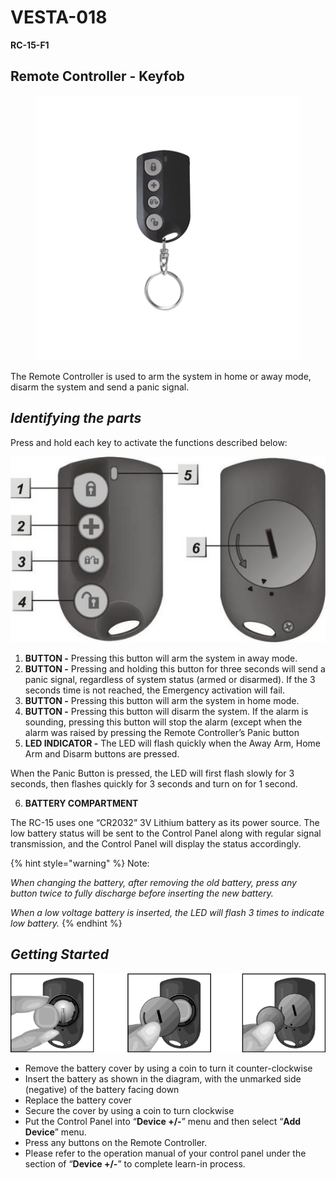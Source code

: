 # VESTA-018

**RC-15-F1**

## **Remote Controller - Keyfob**

<figure><img src=".gitbook/assets/image (15) (1).png" alt=""><figcaption></figcaption></figure>

The Remote Controller is used to arm the system in home or away mode, disarm the system and send a panic signal.

## _**Identifying the parts**_

Press and hold each key to activate the functions described below:

![](<.gitbook/assets/1 (30).jpeg>)

1. **BUTTON -** Pressing this button will arm the system in away mode.
2. **BUTTON -** Pressing and holding this button for three seconds will send a panic signal, regardless of system status (armed or disarmed). If the 3 seconds time is not reached, the Emergency activation will fail.
3. **BUTTON -** Pressing this button will arm the system in home mode.
4. &#x20;**BUTTON -** Pressing this button will disarm the system. If the alarm is sounding, pressing this button will stop the alarm (except when the alarm was raised by pressing the Remote Controller’s Panic button
5. **LED INDICATOR -** The LED will flash quickly when the Away Arm, Home Arm and Disarm buttons are pressed.

When the Panic Button is pressed, the LED will first flash slowly for 3 seconds, then flashes quickly for 3 seconds and turn on for 1 second.

6. **BATTERY COMPARTMENT**

The RC-15 uses one “CR2032” 3V Lithium battery as its power source. The low battery status will be sent to the Control Panel along with regular signal transmission, and the Control Panel will display the status accordingly.

{% hint style="warning" %}
Note:

_When changing the battery, after removing the old battery, press any button twice to fully discharge before inserting the new battery._

_When a low voltage battery is inserted, the LED will flash 3 times to indicate low battery._
{% endhint %}

## _**Getting Started**_

![](<.gitbook/assets/5 (38).png>)

* Remove the battery cover by using a coin to turn it counter-clockwise
* Insert the battery as shown in the diagram, with the unmarked side (negative) of the battery facing down
* Replace the battery cover
* Secure the cover by using a coin to turn clockwise
* Put the Control Panel into “**Device +/-**” menu and then select “**Add Device**” menu.
* Press any buttons on the Remote Controller.
* Please refer to the operation manual of your control panel under the section of “**Device +/-**” to complete learn-in process.
